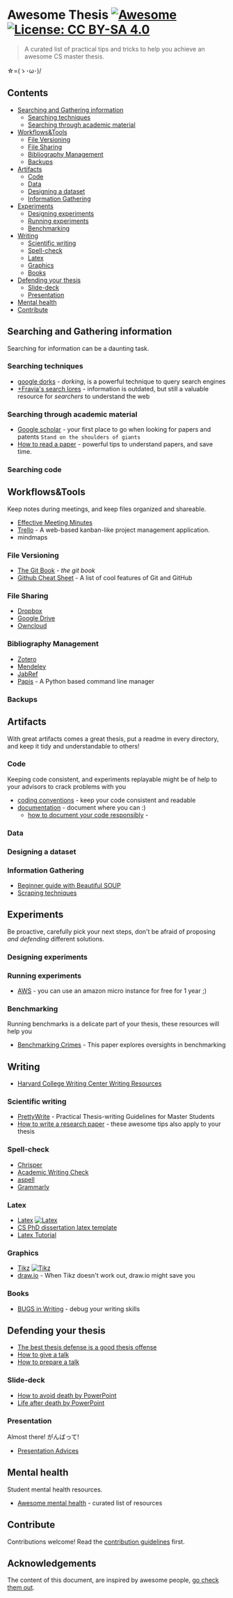 # Awesome Thesis [![Awesome](https://awesome.re/badge.svg)](https://awesome.re) [![License: CC BY-SA 4.0](https://img.shields.io/badge/License-CC%20BY--SA%204.0-lightgrey.svg?style=flat)](LICENSE.md)

> A curated list of practical tips and tricks to help you achieve an awesome CS master thesis.

☆=(ゝ･ω･)/


<!--|ω・）Pssst. Wanna more tips for your thesis? [pretty-write](https://github.com/phretor/pretty-write). almost there with pr and other outline formats let's wait for that :)-->


## Contents

<!--ts-->
* [Searching and Gathering information](#searching-and-gathering-information)
   * [Searching techniques](#searching-techniques)
   * [Searching through academic material](#searching-through-academic-material)
* [Workflows&amp;Tools](#workflowstools)
   * [File Versioning](#file-versioning)
   * [File Sharing](#file-sharing)
   * [Bibliography Management](#bibliography-management)
   * [Backups](#backups)
* [Artifacts](#artifacts)
   * [Code](#code)
   * [Data](#data)
   * [Designing a dataset](#designing-a-dataset)
   * [Information Gathering](#information-gathering)
* [Experiments](#experiments)
   * [Designing experiments](#designing-experiments)
   * [Running experiments](#running-experiments)
   * [Benchmarking](#benchmarking)
* [Writing](#writing)
   * [Scientific writing](#scientific-writing)
   * [Spell-check](#spell-check)
   * [Latex](#latex)
   * [Graphics](#graphics)
   * [Books](#books)
* [Defending your thesis](#defending-your-thesis)
   * [Slide-deck](#slide-deck)
   * [Presentation](#presentation)
* [Mental health](#mental-health)
* [Contribute](#contribute)

<!-- Added by: ocean, at: 2018-09-24T00:27+02:00 -->

<!--te-->


## Searching and Gathering information
Searching for information can be a daunting task.

### Searching techniques
- [google dorks](https://exposingtheinvisible.org/guides/google-dorking/) - _dorking_, is a powerful technique to query search engines
- [+Fravia's search lores](http://search.lores.eu/indexo.htm) - information is outdated, but still a valuable resource for _searchers_ to understand the web


### Searching through academic material
- [Google scholar](http://scholar.google.it) - your first place to go when looking for papers and patents ``Stand on the shoulders of giants``
- [How to read a paper](http://blizzard.cs.uwaterloo.ca/keshav/home/Papers/data/07/paper-reading.pdf) - powerful tips to understand papers, and save time.

### Searching code
<!--
- Elixir
- opengrok
- silversearcher
- ctags and cscope-->

## Workflows&Tools
Keep notes during meetings, and keep files organized and shareable.

- [Effective Meeting Minutes](https://gaiku.io/blog/effective-meeting-minutes)
- [Trello](https://trello.com/) - A web-based kanban-like project management application.
- mindmaps


### File Versioning
- [The Git Book](https://git-scm.com/book/en/v2) - _the git book_
- [Github Cheat Sheet](http://git.io/sheet) - A list of cool features of Git and GitHub


### File Sharing
- [Dropbox]()
- [Google Drive]()
- [Owncloud]()

### Bibliography Management
- [Zotero]()
- [Mendeley]()
- [JabRef]()
- [Papis](https://github.com/papis/papis) - A Python based command line manager

### Backups


## Artifacts
With great artifacts comes a great thesis, put a readme in every directory, and keep it tidy and understandable to others!

### Code
Keeping code consistent, and experiments replayable might be of help to your advisors to crack problems with you

- [coding conventions]() - keep your code consistent and readable
- [documentation]() - document where you can :)
    - [how to document your code responsibly](https://medium.com/@andrewgoldis/how-to-document-source-code-responsibly-2b2f303aa525) - 

### Data

### Designing a dataset
<!--- [Design ML datasets](https://www.datasciencelearner.com/design-best-machine-learning-datasets/) # vet this resource -->

### Information Gathering
- [Beginner guide with Beautiful SOUP](https://www.analyticsvidhya.com/blog/2015/10/beginner-guide-web-scraping-beautiful-soup-python/) 
- [Scraping techniques]()


## Experiments
Be proactive, carefully pick your next steps, don't be afraid of proposing _and defending_ different solutions.

### Designing experiments

<!-- divide et impera -->

### Running experiments

- [AWS](https://aws.amazon.com/free/) - you can use an amazon micro instance for free for 1 year ;)

### Benchmarking
Running benchmarks is a delicate part of your thesis, these resources will help you
- [Benchmarking Crimes](https://arxiv.org/pdf/1801.02381) - This paper explores oversights in benchmarking

## Writing
- [Harvard College Writing Center Writing Resources](https://writingcenter.fas.harvard.edu/pages/resources)

### Scientific writing
- [PrettyWrite](https://github.com/phretor/pretty-write) - Practical Thesis-writing Guidelines for Master Students
- [How to write a research paper](https://docs.google.com/presentation/d/1LGcM3Jmd5ZkoYfn1Bph4W4-lYQD0lDnrtOKe3IpTiAs/edit?usp=sharing) - these awesome tips also apply to your thesis

### Spell-check
- [Chrisper](https://github.com/invernizzi/Chrisper)
- [Academic Writing Check](https://github.com/devd/Academic-Writing-Check.git)
- [aspell](http://aspell.net/)
- [Grammarly](https://www.grammarly.com/)

### Latex
- [Latex](http://latex.org/index.php) [![Latex][awesome]](https://raw.githubusercontent.com/egeerardyn/awesome-LaTeX)
- [CS PhD dissertation latex template](https://github.com/phretor/cs-phd-dissertation-latex-template)
- [Latex Tutorial](https://www.um.edu.mt/__data/assets/pdf_file/0004/171373/LaTeX_Tutorial.pdf)

### Graphics
- [Tikz](http://www.texample.net/tikz/) [![Tikz][awesome]](https://github.com/xiaohanyu/awesome-tikz)
- [draw.io](https://www.draw.io/) - When Tikz doesn't work out, draw.io might save you

### Books
- [BUGS in Writing](https://www.amazon.com/BUGS-Writing-Revised-Guide-Debugging/dp/020137921X) - debug your writing skills


## Defending your thesis
- [The best thesis defense is a good thesis offense](https://xkcd.com/1403/)
- [How to give a talk](http://www.howtogiveatalk.com/)
- [How to prepare a talk](https://www.cs.jhu.edu/~jason/advice/how-to-give-a-talk.html)

### Slide-deck
- [How to avoid death by PowerPoint](https://www.youtube.com/watch?v=Iwpi1Lm6dFo)
- [Life after death by PowerPoint](https://www.youtube.com/watch?v=lpvgfmEU2Ck)

### Presentation
Almost there! がんばって!

- [Presentation Advices](https://www.ifte.de/infos/dissertation/presentationAdvices.pdf)

## Mental health
Student mental health resources.

<!-- need better list of references -->
- [Awesome mental health](https://github.com/theimpossibleastronaut/awesome-mentalhealth) - curated list of resources

## Contribute
Contributions welcome! Read the [contribution guidelines](contributing.md) first.


## Acknowledgements
The content of this document, are inspired by awesome people, [go check them out](acknowledgements.md).

[awesome]:  https://cdn.rawgit.com/sindresorhus/awesome/d7305f38d29fed78fa85652e3a63e154dd8e8829/media/badge.svg
